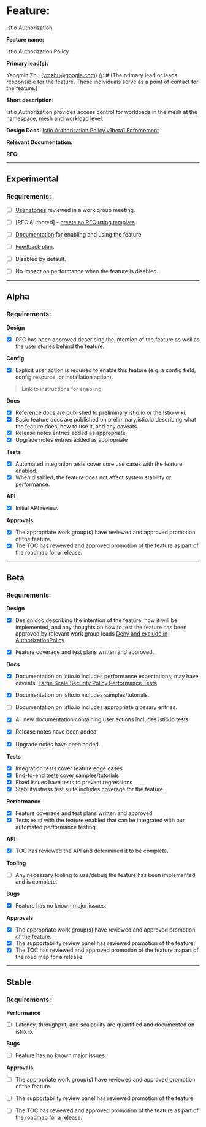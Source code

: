 [//]: # (The syntax preceeding this line is a comment marker used to help guide the author in populating this document)
[//]: # (to github. Unlike HTML comments commonly used throughout istio.io documentation, this comment will not be rendered)
[//]: # (by github. Comments must be separated by carriage return preceding and concluding the text and be a single line.)

[//]: # (This is a living document representing the maturity of a feature. Completion of this template enables Istio work groups)
[//]: # (to collect information on potential new functionality. This template should be completed before users are exposed to)
[//]: # (any new experimental feature. Please complete this template during development.)

[//]: # (The feature implementation section must be completed before submission of the document.)

# Feature:

Istio Authorization

[//]: # (All information in this section is mandatory.)

**Feature name:**

Istio Authorization Policy

[//]: # (The name of the feature, e.g. Multiple control planes)

**Primary lead(s):**

Yangmin Zhu (ymzhu@google.com)
[//]: # (The primary lead or leads responsible for the feature. These individuals serve as a point of contact for the feature.)

**Short description:**

Istio Authorization provides access control for workloads in the mesh at the namespace, mesh and workload level.

[//]: # (A short description of the feature. One or two sentences maximum.)


**Design Docs:**
[Istio Authorization Policy v1beta1 Enforcement](https://docs.google.com/document/d/1EUmmYiUUuro_509NFK7NTxvbHJ7ehm9G8fCAaiYa3aw/edit#heading=h.hb4h97m77jmk)

[//]: # (Design docs for feature)


**Relevant Documentation:**

[//]: # (Links to relevant documentation for feature)

**RFC:**

[//]: # (Link to RFC for feature)


---

## Experimental

### Requirements:

[//]: # (All information in this section is mandatory for promotion. Please modify the links in this)
[//]: # (section.)

- [ ] [User stories](insert_your_link_here) reviewed in a work group meeting.

[//]: # (User stories are a way to communicate user value. User stories follow the style)
[//]: # (as a [type of user], I want [an action] so that [a benefit/a value]. Istio currently has no user)
[//]: # (story template. Maybe you can make one?)

[//]: # (User stories must be presented in a work group meeting. They need no approval and are later integrated)
[//]: # (into the RFCs, which do need approval for alpha. You may find value to negotiate within the work group where the)
[//]: # (user stories are presented to help clarify the user stories.)

- [ ] [RFC Authored] - [create an RFC using template](https://docs.google.com/document/d/1ewJoCcw5-04crH-M0xw4zFxz1cfwVCPnNyW4K3m4Yyc/template/preview).

[//]: # (An RFC is mandatory to graduate to experimental. The RFC does not have to be reviewed in a work group)
[//]: # (meeting to graduate to experimental.)

- [ ] [Documentation](insert_your_link_here) for enabling and using the feature.

[//]: # (The documentation instructions may exist on the developer wiki or the team drive. They may include instructions)
[//]: # (for building running a `istioctl experimental command`, or using the preview profile,)
[//]: # (or any other relevant information.)

- [ ] [Feedback plan](insert_your_link_here).

[//]: # (This may include user feedback meetings, discuss.istio.io conversations, GitHub issues, or mailing lists.)

- [ ] Disabled by default.

- [ ] No impact on performance when the feature is disabled.

---

## Alpha

### Requirements: 

**Design**

- [X] RFC has been approved describing the intention of the feature as well as the user stories behind the feature. 

**Config**

- [X] Explicit user action is required to enable this feature (e.g. a config field, config resource, or installation action). 

> Link to instructions for enabling

**Docs**

- [X] Reference docs are published to preliminary.istio.io or the Istio wiki.
- [X] Basic feature docs are published on preliminary.istio.io describing what the feature does, how to use it, and any caveats. 
- [X] Release notes entries added as appropriate
- [X] Upgrade notes entries added as appropriate

**Tests**

- [X] Automated integration tests cover core use cases with the feature enabled. 
- [X] When disabled, the feature does not affect system stability or performance. 

**API**

- [X] Initial API review.

**Approvals**

- [X] The appropriate work group(s) have reviewed and approved promotion of the feature.
- [X] The TOC has reviewed and approved promotion of the feature as part of the
	roadmap for a release.

---

## Beta

### Requirements: 

**Design**

- [X] Design doc describing the intention of the feature, how it will be
	implemented, and any thoughts on how to test the feature has been approved by
	relevant work group leads
  [Deny and exclude in AuthorizationPolicy](https://docs.google.com/document/d/1aJ1hffHz9JYGXIM9btnKaWmwVdn1Qg34FJScnDyZPw4/edit#)
  
- [X] Feature coverage and test plans written and approved.

**Docs** 

- [X] Documentation on istio.io includes performance expectations; may have caveats.
  [Large Scale Security Policy Performance Tests](https://istio.io/latest/blog/2020/large-scale-security-policy-performance-tests/)
  
- [X] Documentation on istio.io includes samples/tutorials. 
- [ ] Documentation on istio.io includes appropriate glossary entries. 
- [X] All new documentation containing user actions includes istio.io tests.
- [X] Release notes have been added. 
- [X] Upgrade notes have been added. 

**Tests**

- [X] Integration tests cover feature edge cases
- [X] End-to-end tests cover samples/tutorials
- [X] Fixed issues have tests to prevent regressions
- [X] Stability/stress test suite includes coverage for the feature.

**Performance**

- [X] Feature coverage and test plans written and approved 
- [X] Tests exist with the feature enabled that can be integrated with our automated performance testing.

**API**

- [X] TOC has reviewed the API and determined it to be complete. 

**Tooling**

- [ ] Any necessary tooling to use/debug the feature has been implemented and is complete. 

**Bugs**

- [X] Feature has no known major issues.

**Approvals**

- [X] The appropriate work group(s) have reviewed and approved promotion of the feature.
- [X] The supportability review panel has reviewed promotion of the feature.  
- [X] The TOC has reviewed and approved promotion of the feature as part of the
	road map for a release.

---

## Stable

### Requirements: 

**Performance**

- [ ] Latency, throughput, and scalability are quantified and documented on
	istio.io. 

**Bugs**

- [ ] Feature has no known major issues. 

**Approvals**

- [ ] The appropriate work group(s) have reviewed and approved promotion of the feature.
- [ ] The supportability review panel has reviewed promotion of the feature.  
- [ ] The TOC has reviewed and approved promotion of the feature as part of the
	roadmap for a release.


